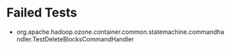 # Failed Tests

 * org.apache.hadoop.ozone.container.common.statemachine.commandhandler.TestDeleteBlocksCommandHandler
